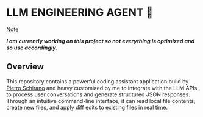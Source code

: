 # LLM ENGINEERING AGENT 🤖

> [!NOTE]
> _**I am currently working on this project so not everything is optimized and so use accordingly.**_

## Overview

This repository contains a powerful coding assistant application build by [Pietro Schirano](https://github.com/Doriandarko) and heavy customized by me to integrate with the LLM APIs to process user conversations and generate structured JSON responses. Through an intuitive command-line interface, it can read local file contents, create new files, and apply diff edits to existing files in real time.

